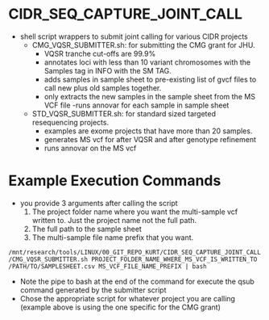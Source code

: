 # CIDR_SEQ_CAPTURE_JOINT_CALL
- shell script wrappers to submit joint calling for various CIDR projects
  - CMG_VQSR_SUBMITTER.sh: for submitting the CMG grant for JHU.
    - VQSR tranche cut-offs are 99.9%
    - annotates loci with less than 10 variant chromosomes with the Samples tag in INFO with the SM TAG.
    - adds samples in sample sheet to pre-existing list of gvcf files to call new plus old samples together.
    - only extracts the new samples in the sample sheet from the MS VCF file
      -runs annovar for each sample in sample sheet
  - STD_VQSR_SUBMITTER.sh: for standard sized targeted resequencing projects.
    - examples are exome projects that have more than 20 samples.
    - generates MS vcf for after VQSR and after genotype refinement
    - runs annovar on the MS vcf
    
# Example Execution Commands
- you provide 3 arguments after calling the script
  1. The project folder name where you want the multi-sample vcf written to. Just the project name not the full path.
  2. The full path to the sample sheet
  3. The multi-sample file name prefix that you want.

`/mnt/research/tools/LINUX/00_GIT_REPO_KURT/CIDR_SEQ_CAPTURE_JOINT_CALL/CMG_VQSR_SUBMITTER.sh PROJECT_FOLDER_NAME_WHERE_MS_VCF_IS_WRITTEN_TO /PATH/TO/SAMPLESHEET.csv MS_VCF_FILE_NAME_PREFIX | bash`

- Note the pipe to bash at the end of the command for execute the qsub command generated by the submitter script
- Chose the appropriate script for whatever project you are calling (example above is using the one specific for the CMG grant)
